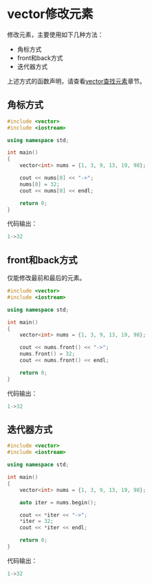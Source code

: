 # vector修改元素

修改元素，主要使用如下几种方法：

* 角标方式
* front和back方式
* 迭代器方式
  
上述方式的函数声明，请查看[vector查找元素](./05_vector查找元素.md)章节。

## 角标方式

```c++
#include <vector>
#include <iostream>

using namespace std;

int main()
{
    vector<int> nums = {1, 3, 9, 13, 19, 98};

    cout << nums[0] << "->";
    nums[0] = 32;
    cout << nums[0] << endl;

    return 0;
}
```

代码输出：

```c++
1->32
```

## front和back方式

仅能修改最前和最后的元素。

```c++
#include <vector>
#include <iostream>

using namespace std;

int main()
{
    vector<int> nums = {1, 3, 9, 13, 19, 98};

    cout << nums.front() << "->";
    nums.front() = 32;
    cout << nums.front() << endl;

    return 0;
}
```

代码输出：

```c++
1->32
```

## 迭代器方式

```c++
#include <vector>
#include <iostream>

using namespace std;

int main()
{
    vector<int> nums = {1, 3, 9, 13, 19, 98};

    auto iter = nums.begin();

    cout << *iter << "->";
    *iter = 32;
    cout << *iter << endl; 

    return 0;
}
```

代码输出：

```c++
1->32
```
